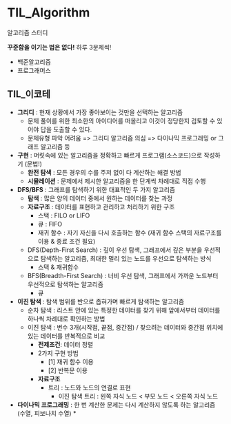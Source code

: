 # TIL_Algorithm

알고리즘 스터디

**꾸준함을 이기는 법은 없다!**
하루 3문제씩!

- 백준알고리즘
- 프로그래머스

## TIL_이코테

* **그리디** : 현재 상황에서 가장 좋아보이는 것만을 선택하는 알고리즘
    * 문제 풀이를 위한 최소한의 아이디어를 떠올리고 이것이 정당한지 검토할 수 있어야 답을 도출할 수 있다.
    * 문제유형 파악 어려움 => 그리디 알고리즘 의심 => 다이나믹 프로그래밍 or 그래프 알고리즘 등
* **구현** : 머릿속에 있는 알고리즘을 정확하고 빠르게 프로그램(소스코드)으로 작성하기 (문법!)
    * **완전 탐색** : 모든 경우의 수를 주저 없이 다 계산하는 해결 방법
    * **시뮬레이션** : 문제에서 제시한 알고리즘을 한 단계씩 차례대로 직접 수행
* **DFS/BFS** : 그래프를 탐색하기 위한 대표적인 두 가지 알고리즘
    * **탐색** : 많은 양의 데이터 중에서 원하는 데이터를 찾는 과정
    * **자료구조** : 데이터를 표현하고 관리하고 처리하기 위한 구조
        * 스택 : FILO or LIFO
        * 큐 : FIFO
        * 재귀 함수 : 자기 자신을 다시 호출하는 함수 (재귀 함수 스택의 자료구조를 이용 & 종료 조건 필요)
    * DFS(Depth-First Search) : 깊이 우선 탐색, 그래프에서 깊은 부분을 우선적으로 탐색하는 알고리즘, 최대한 멀리 있는 노드를 우선으로 탐색하는 방식
        * 스택 & 재귀함수
    * BFS(Breadth-First Search) : 너비 우선 탐색, 그래프에서 가까운 노드부터 우선적으로 탐색하는 알고리즘
        * 큐
* **이진 탐색** : 탐색 범위를 반으로 좁혀가며 빠르게 탐색하는 알고리즘
    * 순차 탐색 : 리스트 안에 있는 특정한 데이터를 찾기 위해 앞에서부터 데이터를 하나씩 차례대로 확인하는 방법
    * 이진 탐색 : 변수 3개(시작점, 끝점, 중간점) / 찾으려는 데이터와 중간점 위치에 있는 데이터를 반복적으로 비교
        * **전제조건**: 데이터 정렬
        * 2가지 구현 방법
            * [1] 재귀 함수 이용
            * [2] 반복문 이용
        * **자료구조**
            * 트리 : 노드와 노드의 연결로 표현
                * 이진 탐색 트리 : 왼쪽 자식 노드 < 부모 노드 < 오른쪽 자식 노드
* **다이나믹 프로그래밍** : 한 번 계산한 문제는 다시 계산하지 않도록 하는 알고리즘 (수열, 피보나치 수열)
    * 